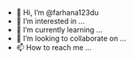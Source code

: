 - 👋 Hi, I’m @farhana123du
- 👀 I’m interested in ...
- 🌱 I’m currently learning ...
- 💞️ I’m looking to collaborate on ...
- 📫 How to reach me ...

<!---
farhana123du/farhana123du is a ✨ special ✨ repository because its `README.md` (this file) appears on your GitHub profile.
You can click the Preview link to take a look at your changes.
--->
